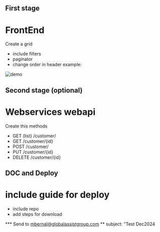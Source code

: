 ## First stage
# FrontEnd
Create a grid
* include filters
* paginator
* change order in header
example: 

![demo](https://github.com/globalassistgroup/gag.testdic2024/blob/develop/1-grid.png)


## Second stage (optional)
# Webservices webapi
Create this methods
* GET (list) /customer/
* GET /customer/{id}
* POST /customer/
* PUT /customer/{id}
* DELETE /customer/{id}


## DOC and Deploy
# include guide for deploy
* include repo
* add steps for download

*** Send to mbernal@globalassistgroup.com
** subject: "Test Dec2024
